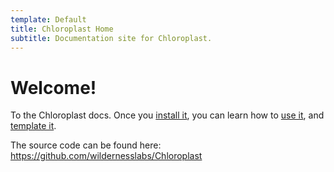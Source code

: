 ```yaml
---
template: Default
title: Chloroplast Home
subtitle: Documentation site for Chloroplast.
---
```


# Welcome!

To the Chloroplast docs. Once you [install it](/installing/), you can learn how to [use it](/cli), and [template it](/templates).

The source code can be found here:  
https://github.com/wildernesslabs/Chloroplast
